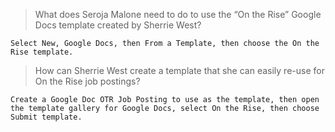 >What does Seroja Malone need to do to use the “On the Rise” Google Docs template created by Sherrie West?

```
Select New, Google Docs, then From a Template, then choose the On the Rise template.
```

>How can Sherrie West create a template that she can easily re-use for On the Rise job postings?

```
Create a Google Doc OTR Job Posting to use as the template, then open the template gallery for Google Docs, select On the Rise, then choose Submit template.
```